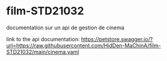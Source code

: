 # film-STD21032
documentation sur un api de gestion de cinema


link to the api documentation:
https://petstore.swagger.io/?url=https://raw.githubusercontent.com/HidDen-MaChinA/film-STD21032/main/cinema.yaml
